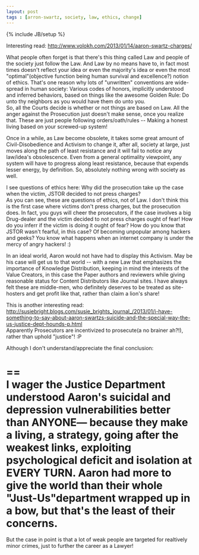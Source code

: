 ```yaml
---  
layout: post  
tags : [arron-swartz, society, law, ethics, change]  
---  
```

{% include JB/setup %}  
  
  
Interesting read: http://www.volokh.com/2013/01/14/aaron-swartz-charges/  
  
What people often forget is that there's this thing called Law and people of the society just follow the Law. And Law by no means have to, in fact most times doesn't reflect your idea or even the majority's idea or even the most "optimal"(objective function being human survival and excellence?) notion of ethics. That's one reason why lots of "unwritten" conventions are wide-spread in human society: Various codes of honors, implicitly understood and inferred behaviors, based on things like the awesome Golden Rule: Do unto thy neighbors as you would have them do unto you.  
So, all the Courts decide is whether or not things are based on Law. All the anger against the Prosecution just doesn't make sense, once you realize that. These are just people following orders/oath/rules -- Making a honest living based on your screwed-up system!  
  
Once in a while, as Law become obsolete, it takes some great amount of Civil-Disobedience and Activism to change it, after all, society at large, just moves along the path of least resistance and it will fail to notice any law/idea's obsolescence. Even from a general optimality viewpoint, any system will have to progress along least resistance, because that expends lesser energy, by definition. So, absolutely nothing wrong with society as well.  
  
I see questions of ethics here: Why did the prosecution take up the case when the victim, JSTOR decided to not press charges?  
As you can see, these are questions of ethics, not of Law. I don't think this is the first case where victims don't press charges, but the prosecution does. In fact, you guys will cheer the prosecutors, if the case involves a big Drug-dealer and the victim decided to not press charges ought of fear! How do you inferr if the victim is doing it ought of fear? How do you know that JSTOR wasn't fearful, in this case? Of becoming unpopular among hackers and geeks? You know what happens when an internet company is under the mercy of angry hackers! :)  
  
In an ideal world, Aaron would not have had to display this Activism. May be his case will get us to that world -- with a new Law that emphasizes the importance of Knowledge Distribution, keeping in mind the interests of the Value Creators, in this case the Paper authors and reviewers while giving reasonable status for Content Distributors like Journal sites. I have always felt these are middle-men, who definitely deserves to be treated as site-hosters and get profit like that, rather than claim a lion's share!  
  
This is another interesting read: http://susiebright.blogs.com/susie_brights_journal_/2013/01/i-have-something-to-say-about-aaron-swartzs-suicide-and-the-special-way-the-us-justice-dept-hounds-p.html  
Apparently Prosecutors are incentivized to prosecute(a no brainer ah?!), rather than uphold "justice"! :P  
  
Although I don't understand/appreciate the final conclusion:  
  
==  
I wager the Justice Department understood Aaron's suicidal and depression vulnerabilities better than ANYONE— because they make a living, a strategy, going after the weakest links, exploiting psychological deficit and isolation at EVERY TURN. Aaron had more to give the world than their whole "Just-Us"department wrapped up in a bow, but that's the least of their concerns.  
==  
  
But the case in point is that a lot of weak people are targeted for realtively minor crimes, just to further the career as a Lawyer!  

